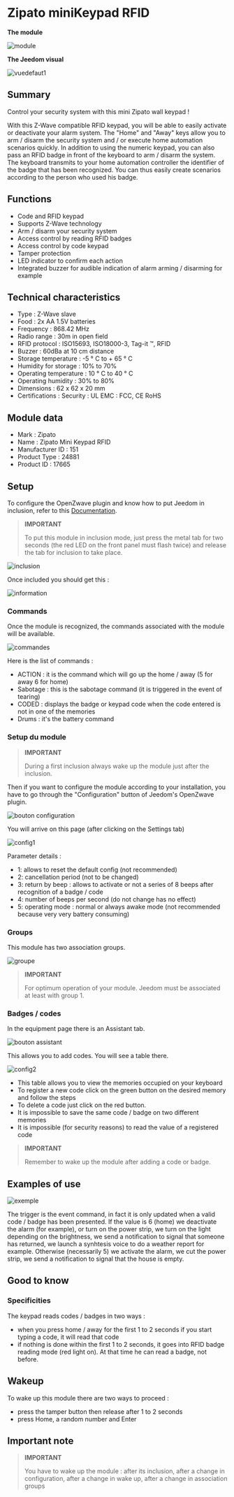 # Zipato miniKeypad RFID

**The module**

![module](images/zipato.minikeypad/module.jpg)

**The Jeedom visual**

![vuedefaut1](images/zipato.minikeypad/vuedefaut1.jpg)

## Summary

Control your security system with this mini Zipato wall keypad !

With this Z-Wave compatible RFID keypad, you will be able to easily activate or deactivate your alarm system. The "Home" and "Away" keys allow you to arm / disarm the security system and / or execute home automation scenarios quickly. In addition to using the numeric keypad, you can also pass an RFID badge in front of the keyboard to arm / disarm the system. The keyboard transmits to your home automation controller the identifier of the badge that has been recognized. You can thus easily create scenarios according to the person who used his badge.

## Functions

-   Code and RFID keypad
-   Supports Z-Wave technology
-   Arm / disarm your security system
-   Access control by reading RFID badges
-   Access control by code keypad
-   Tamper protection
-   LED indicator to confirm each action
-   Integrated buzzer for audible indication of alarm arming / disarming for example

## Technical characteristics

-   Type : Z-Wave slave
-   Food : 2x AA 1.5V batteries
-   Frequency : 868.42 MHz
-   Radio range : 30m in open field
-   RFID protocol : ISO15693, ISO18000-3, Tag-it ™, RFID
-   Buzzer : 60dBa at 10 cm distance
-   Storage temperature : -5 ° C to + 65 ° C
-   Humidity for storage : 10% to 70%
-   Operating temperature : 10 ° C to 40 ° C
-   Operating humidity : 30% to 80%
-   Dimensions : 62 x 62 x 20 mm
-   Certifications : Security : UL EMC : FCC, CE RoHS

## Module data

-   Mark : Zipato
-   Name : Zipato Mini Keypad RFID
-   Manufacturer ID : 151
-   Product Type : 24881
-   Product ID : 17665

## Setup

To configure the OpenZwave plugin and know how to put Jeedom in inclusion, refer to this [Documentation](https://doc.jeedom.com/en_US/plugins/automation%20protocol/openzwave/).

> **IMPORTANT**
>
> To put this module in inclusion mode, just press the metal tab for two seconds (the red LED on the front panel must flash twice) and release the tab for inclusion to take place.

![inclusion](images/zipato.minikeypad//inclusion.jpg)

Once included you should get this :

![information](images/zipato.minikeypad/information.jpg)

### Commands

Once the module is recognized, the commands associated with the module will be available.

![commandes](images/zipato.minikeypad/commandes.jpg)

Here is the list of commands :

-   ACTION : it is the command which will go up the home / away (5 for away 6 for home)
-   Sabotage : this is the sabotage command (it is triggered in the event of tearing)
-   CODED : displays the badge or keypad code when the code entered is not in one of the memories
-   Drums : it's the battery command

### Setup du module

> **IMPORTANT**
>
> During a first inclusion always wake up the module just after the inclusion.

Then if you want to configure the module according to your installation, you have to go through the "Configuration" button of Jeedom's OpenZwave plugin.

![bouton configuration](images/plugin/bouton_configuration.jpg)

You will arrive on this page (after clicking on the Settings tab)

![config1](images/zipato.minikeypad/config1.jpg)

Parameter details :

-   1: allows to reset the default config (not recommended)
-   2: cancellation period (not to be changed)
-   3: return by beep : allows to activate or not a series of 8 beeps after recognition of a badge / code
-   4: number of beeps per second (do not change has no effect)
-   5: operating mode : normal or always awake mode (not recommended because very very battery consuming)

### Groups

This module has two association groups.

![groupe](images/zipato.minikeypad/groupe.jpg)

> **IMPORTANT**
>
> For optimum operation of your module. Jeedom must be associated at least with group 1.

### Badges / codes

In the equipment page there is an Assistant tab.

![bouton assistant](images/plugin/bouton_assistant.jpg)

This allows you to add codes. You will see a table there.

![config2](images/zipato.minikeypad/config2.jpg)

-   This table allows you to view the memories occupied on your keyboard
-   To register a new code click on the green button on the desired memory and follow the steps
-   To delete a code just click on the red button.
-   It is impossible to save the same code / badge on two different memories
-   It is impossible (for security reasons) to read the value of a registered code

> **IMPORTANT**
>
> Remember to wake up the module after adding a code or badge.

## Examples of use

![exemple](images/zipato.minikeypad/exemple.jpg)

The trigger is the event command, in fact it is only updated when a valid code / badge has been presented. If the value is 6 (home) we deactivate the alarm (for example), or turn on the power strip, we turn on the light depending on the brightness, we send a notification to signal that someone has returned, we launch a synhtesis voice to do a weather report for example. Otherwise (necessarily 5) we activate the alarm, we cut the power strip, we send a notification to signal that the house is empty.

## Good to know

### Specificities

The keypad reads codes / badges in two ways :

-   when you press home / away for the first 1 to 2 seconds if you start typing a code, it will read that code
-   if nothing is done within the first 1 to 2 seconds, it goes into RFID badge reading mode (red light on). At that time he can read a badge, not before.

## Wakeup

To wake up this module there are two ways to proceed :

-   press the tamper button then release after 1 to 2 seconds
-   press Home, a random number and Enter

## Important note

> **IMPORTANT**
>
> You have to wake up the module : after its inclusion, after a change in configuration, after a change in wake up, after a change in association groups
